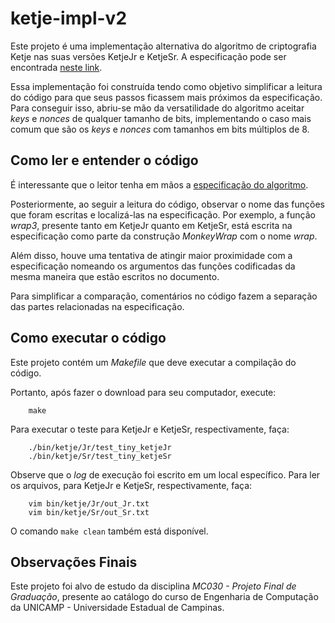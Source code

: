 # ketje-impl-v2

Este projeto é uma implementação alternativa do algoritmo de criptografia Ketje nas suas versões KetjeJr e KetjeSr. A especificação pode ser encontrada [neste link](http://ketje.noekeon.org/). 

Essa implementação foi construída tendo como objetivo simplificar a leitura do código para que seus passos ficassem mais próximos da especificação. Para conseguir isso, abriu-se mão da versatilidade do algoritmo aceitar *keys* e *nonces* de qualquer tamanho de bits, implementando o caso mais comum que são os *keys* e *nonces* com tamanhos em bits múltiplos de 8. 

## Como ler e entender o código

É interessante que o leitor tenha em mãos a [especificação do algoritmo](http://ketje.noekeon.org/Ketje-1.1.pdf). 

Posteriormente, ao seguir a leitura do código, observar o nome das funções que foram escritas e localizá-las na especificação. Por exemplo, a função *wrap3*, presente tanto em KetjeJr quanto em KetjeSr, está escrita na especificação como parte da construção *MonkeyWrap* com o nome *wrap*. 

Além disso, houve uma tentativa de atingir maior proximidade com a especificação nomeando os argumentos das funções codificadas da mesma maneira que estão escritos no documento. 

Para simplificar a comparação, comentários no código fazem a separação das partes relacionadas na especificação.

## Como executar o código

Este projeto contém um *Makefile* que deve executar a compilação do código.

Portanto, após fazer o download para seu computador, execute:

```
	make
```

Para executar o teste para KetjeJr e KetjeSr, respectivamente, faça:
```
	./bin/ketje/Jr/test_tiny_ketjeJr
	./bin/ketje/Sr/test_tiny_ketjeSr
```
Observe que o *log* de execução foi escrito em um local específico. Para ler os arquivos, para KetjeJr e KetjeSr, respectivamente, faça:

```
	vim bin/ketje/Jr/out_Jr.txt
	vim bin/ketje/Sr/out_Sr.txt
```

O comando `make clean` também está disponível.

## Observações Finais

Este projeto foi alvo de estudo da disciplina *MC030 - Projeto Final de Graduação*, presente ao catálogo do curso de Engenharia de Computação da UNICAMP - Universidade Estadual de Campinas.
